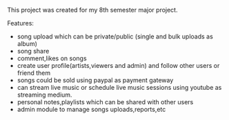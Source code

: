 This project was created for my 8th semester major project.


Features:

- song upload which can be private/public (single and bulk uploads as album)
- song share
- comment,likes on songs
- create user profile(artists,viewers and admin) and follow other users or friend them
- songs could be sold using paypal as payment gateway
- can stream live music or schedule live music sessions using youtube as streaming medium.
- personal notes,playlists which can be shared with other users
- admin module to manage songs uploads,reports,etc

